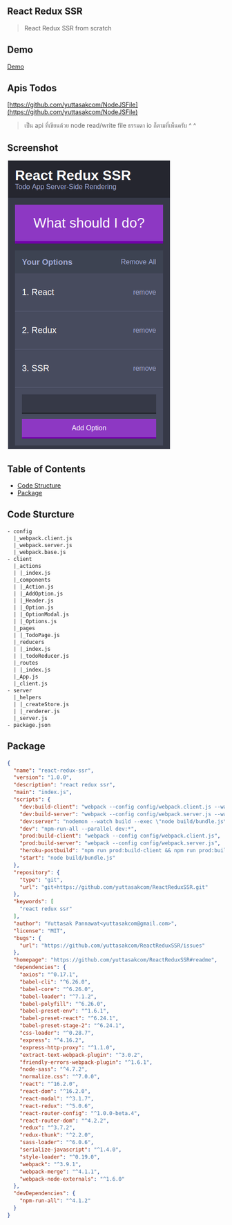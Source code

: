 ## React Redux SSR
> React Redux SSR from scratch

## Demo
[Demo](https://rrdssr.herokuapp.com)

## Apis Todos
[https://github.com/yuttasakcom/NodeJSFile](https://github.com/yuttasakcom/NodeJSFile)
> เป็น api ที่เขียนด้วย node read/write file ธรรมดา io ก็ตามที่เห็นครับ ^ ^

## Screenshot
<img src="https://github.com/yuttasakcom/ReactReduxSSR/blob/master/statics/img/screenshot.png" />

## Table of Contents
- [Code Structure](#code-sturcture)
- [Package](#package)

## Code Sturcture
```
- config
  |_webpack.client.js
  |_webpack.server.js
  |_webpack.base.js
- client
  |_actions
  | |_index.js
  |_components
  | |_Action.js
  | |_AddOption.js
  | |_Header.js
  | |_Option.js
  | |_OptionModal.js
  | |_Options.js
  |_pages
  | |_TodoPage.js
  |_reducers
  | |_index.js
  | |_todoReducer.js
  |_routes
  | |_index.js
  |_App.js
  |_client.js
- server
  |_helpers
  | |_createStore.js
  | |_renderer.js
  |_server.js
- package.json
```

## Package
```json
{
  "name": "react-redux-ssr",
  "version": "1.0.0",
  "description": "react redux ssr",
  "main": "index.js",
  "scripts": {
    "dev:build-client": "webpack --config config/webpack.client.js --watch",
    "dev:build-server": "webpack --config config/webpack.server.js --watch",
    "dev:server": "nodemon --watch build --exec \"node build/bundle.js\"",
    "dev": "npm-run-all --parallel dev:*",
    "prod:build-client": "webpack --config config/webpack.client.js",
    "prod:build-server": "webpack --config config/webpack.server.js",
    "heroku-postbuild": "npm run prod:build-client && npm run prod:build-server",
    "start": "node build/bundle.js"
  },
  "repository": {
    "type": "git",
    "url": "git+https://github.com/yuttasakcom/ReactReduxSSR.git"
  },
  "keywords": [
    "react redux ssr"
  ],
  "author": "Yuttasak Pannawat<yuttasakcom@gmail.com>",
  "license": "MIT",
  "bugs": {
    "url": "https://github.com/yuttasakcom/ReactReduxSSR/issues"
  },
  "homepage": "https://github.com/yuttasakcom/ReactReduxSSR#readme",
  "dependencies": {
    "axios": "^0.17.1",
    "babel-cli": "^6.26.0",
    "babel-core": "^6.26.0",
    "babel-loader": "^7.1.2",
    "babel-polyfill": "^6.26.0",
    "babel-preset-env": "^1.6.1",
    "babel-preset-react": "^6.24.1",
    "babel-preset-stage-2": "^6.24.1",
    "css-loader": "^0.28.7",
    "express": "^4.16.2",
    "express-http-proxy": "^1.1.0",
    "extract-text-webpack-plugin": "^3.0.2",
    "friendly-errors-webpack-plugin": "^1.6.1",
    "node-sass": "^4.7.2",
    "normalize.css": "^7.0.0",
    "react": "^16.2.0",
    "react-dom": "^16.2.0",
    "react-modal": "^3.1.7",
    "react-redux": "^5.0.6",
    "react-router-config": "^1.0.0-beta.4",
    "react-router-dom": "^4.2.2",
    "redux": "^3.7.2",
    "redux-thunk": "^2.2.0",
    "sass-loader": "^6.0.6",
    "serialize-javascript": "^1.4.0",
    "style-loader": "^0.19.0",
    "webpack": "^3.9.1",
    "webpack-merge": "^4.1.1",
    "webpack-node-externals": "^1.6.0"
  },
  "devDependencies": {
    "npm-run-all": "^4.1.2"
  }
}
```
